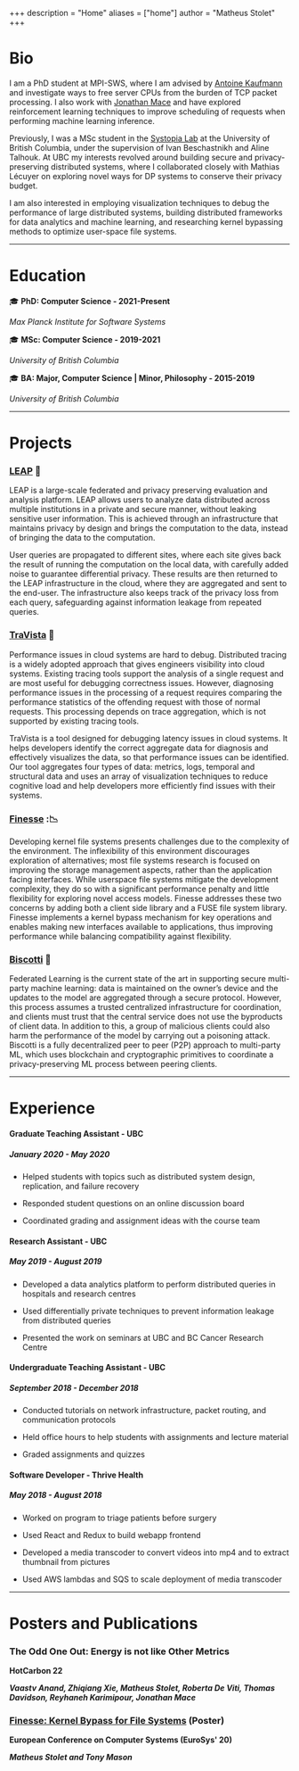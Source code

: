 +++
description = "Home"
aliases = ["home"]
author = "Matheus Stolet"
+++

# Bio

I am a PhD student at MPI-SWS, where I am advised by [Antoine Kaufmann](https://people.mpi-sws.org/~antoinek/index.html) and investigate ways to free server CPUs from the burden of TCP packet processing. I also work with [Jonathan Mace](https://people.mpi-sws.org/~jcmace/) and have explored reinforcement learning techniques to improve scheduling of requests when performing machine learning inference. 

Previously, I was a MSc student in the [Systopia Lab](https://systopia.cs.ubc.ca/) at the University of British Columbia, under the supervision of Ivan Beschastnikh[](https://www.cs.ubc.ca/~bestchai/) and Aline Talhouk[](http://alinetalhouk.com/). At UBC my interests revolved around building secure and privacy-preserving distributed systems, where I collaborated closely with Mathias Lécuyer[](http://mathias.lecuyer.me/) on exploring novel ways for DP systems to conserve their privacy budget.

I am also interested in employing visualization techniques to debug the performance of large distributed systems, building distributed frameworks for data analytics and machine learning, and researching kernel bypassing methods to optimize user-space file systems.

---

# Education

:mortar_board: **PhD: Computer Science - 2021-Present**

*Max Planck Institute for Software Systems*

:mortar_board: **MSc: Computer Science - 2019-2021**

*University of British Columbia*

:mortar_board: **BA: Major, Computer Science | Minor, Philosophy - 2015-2019**

*University of British Columbia*

---

# Projects

### [LEAP](https://github.com/leap-project/leap) :frog:

LEAP is a large-scale federated and privacy preserving evaluation and analysis platform. LEAP allows users to analyze data distributed across multiple institutions in a private and secure manner, without leaking sensitive user information. This is achieved through an infrastructure that maintains privacy by design and brings the computation to the data, instead of bringing the data to the computation.

User queries are propagated to different sites, where each site gives back the result of running the computation on the local data, with carefully added noise to guarantee differential privacy. These results are then returned to the LEAP infrastructure in the cloud, where they are aggregated and sent to the end-user. The infrastructure also keeps track of the privacy loss from each query, safeguarding against information leakage from repeated queries.

### [TraVista](https://github.com/vaastav/TraViz) :milky_way:

Performance issues in cloud systems are hard to debug. Distributed tracing is a widely adopted approach that gives engineers visibility into cloud systems. Existing tracing tools support the analysis of a single request and are most useful for debugging correctness issues. However, diagnosing performance issues in the processing of a request requires comparing the performance statistics of the offending request with those of normal requests. This processing depends on trace aggregation, which is not supported by existing tracing tools.

TraVista is a tool designed for debugging latency issues in cloud systems. It helps developers identify the correct aggregate data for diagnosis and effectively visualizes the data, so that performance issues can be identified. Our tool aggregates four types of data: metrics, logs, temporal and structural data and uses an array of visualization techniques to reduce cognitive load and help developers more efficiently find issues with their systems.

### [Finesse](https://github.com/fsgeek/finesse) ::chart_with_downwards_trend:

Developing kernel file systems presents challenges due to the complexity of the environment. The inflexibility of this environment discourages exploration of alternatives; most file systems research is focused on improving the storage management aspects, rather than the application facing interfaces. While userspace file systems mitigate the development complexity, they do so with a significant performance penalty and little flexibility for exploring novel access models. Finesse addresses these two concerns by adding both a client side library and a FUSE file system library. Finesse implements a kernel bypass mechanism for key operations and enables making new interfaces available to applications, thus improving performance while balancing compatibility against flexibility.

### [Biscotti](https://github.com/DistributedML/Biscotti) :cookie:

Federated Learning is the current state of the art in supporting secure multi-party machine learning: data is maintained on the owner’s device and the updates to the model are aggregated through a secure protocol. However, this process assumes a trusted centralized infrastructure for coordination, and clients must trust that the central service does not use the byproducts of client data.  In addition to this, a group of malicious clients could also harm the performance of the model by carrying out a poisoning attack. Biscotti is a fully  decentralized peer to peer (P2P) approach to multi-party ML, which uses blockchain and cryptographic primitives to coordinate a privacy-preserving ML process between peering clients.

---

# Experience

#### Graduate Teaching Assistant - UBC
##### *January 2020 - May 2020*

* Helped students with topics such as distributed system design, replication, and failure recovery

* Responded student questions on an online discussion board

* Coordinated grading and assignment ideas with the course team

#### Research Assistant - UBC
##### *May 2019 - August 2019*

* Developed a data analytics platform to perform distributed queries in hospitals and research centres

* Used differentially private techniques to prevent information leakage from distributed queries

* Presented the work  on seminars at UBC and BC Cancer Research Centre

#### Undergraduate Teaching Assistant - UBC
##### *September 2018 - December 2018*

* Conducted tutorials on network infrastructure, packet routing, and communication protocols

* Held office hours to help students with assignments and lecture material

* Graded assignments and quizzes

#### Software Developer - Thrive Health
##### *May 2018 - August 2018*

* Worked on program to triage patients before surgery

* Used React and Redux to build webapp frontend

* Developed a media transcoder to convert videos into mp4 and to extract thumbnail from pictures

* Used AWS lambdas and SQS to scale deployment of media transcoder

---

# Posters and Publications

### The Odd One Out: Energy is not like Other Metrics
**HotCarbon 22**

***Vaastv Anand, Zhiqiang Xie, Matheus Stolet, Roberta De Viti, Thomas Davidson, Reyhaneh Karimipour, Jonathan Mace***

### [Finesse: Kernel Bypass for File Systems](https://www.eurosys2020.org/wp-content/uploads/2020/04/eurosys20posters-final100-abstract.pdf) (Poster)
**European Conference on Computer Systems (EuroSys' 20)**

***Matheus Stolet and Tony Mason***
